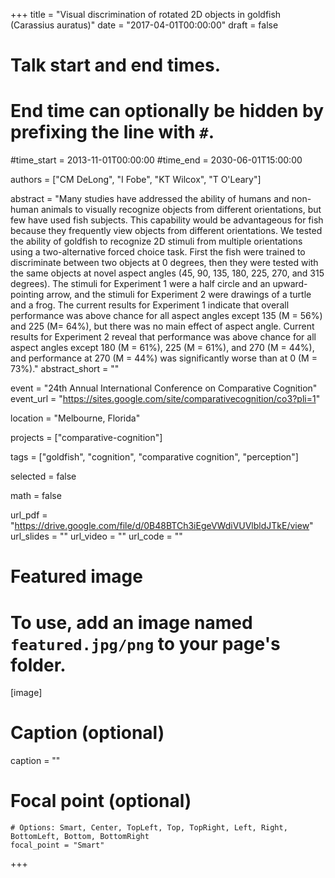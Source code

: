 +++
title = "Visual discrimination of rotated 2D objects in goldfish (Carassius auratus)"
date = "2017-04-01T00:00:00"
draft = false

# Talk start and end times.
#   End time can optionally be hidden by prefixing the line with `#`.
#time_start = 2013-11-01T00:00:00
#time_end = 2030-06-01T15:00:00

authors = ["CM DeLong", "I Fobe", "KT Wilcox", "T O'Leary"]

abstract = "Many studies have addressed the ability of humans and non-human animals to visually recognize objects from different orientations, but few have used fish subjects. This capability would be advantageous for fish because they frequently view objects from different orientations. We tested the ability of goldfish to recognize 2D stimuli from multiple orientations using a two-alternative forced choice task. First the fish were trained to discriminate between two objects at 0 degrees, then they were tested with the same objects at novel aspect angles (45, 90, 135, 180, 225, 270, and 315 degrees). The stimuli for Experiment 1 were a half circle and an upward-pointing arrow, and the stimuli for Experiment 2 were drawings of a turtle and a frog. The current results for Experiment 1 indicate that overall performance was above chance for all aspect angles except 135 (M = 56%) and 225 (M= 64%), but there was no main effect of aspect angle. Current results for Experiment 2 reveal that performance was above chance for all aspect angles except 180 (M = 61%), 225 (M = 61%), and 270 (M = 44%), and performance at 270 (M = 44%) was significantly worse than at 0 (M = 73%)."
abstract_short = ""

event = "24th Annual International Conference on Comparative Cognition"
event_url = "https://sites.google.com/site/comparativecognition/co3?pli=1"

location = "Melbourne, Florida"

projects = ["comparative-cognition"]

tags = ["goldfish", "cognition", "comparative cognition", "perception"]

selected = false

math = false

url_pdf = "https://drive.google.com/file/d/0B48BTCh3iEgeVWdiVUVlbldJTkE/view"
url_slides = ""
url_video = ""
url_code = ""

# Featured image
# To use, add an image named `featured.jpg/png` to your page's folder.
[image]
  # Caption (optional)
  caption = ""

  # Focal point (optional)
    # Options: Smart, Center, TopLeft, Top, TopRight, Left, Right, BottomLeft, Bottom, BottomRight
    focal_point = "Smart"

+++
